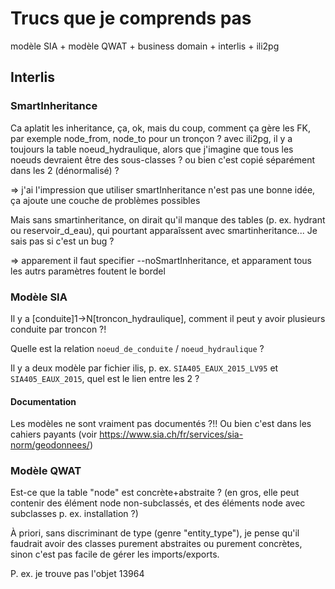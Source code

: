 # Trucs que je comprends pas

modèle SIA + modèle QWAT + business domain + interlis + ili2pg

## Interlis

### SmartInheritance 

Ca aplatit les inheritance, ça, ok, mais du coup, comment ça gère les FK, par exemple
node_from, node_to pour un tronçon ? avec ili2pg, il y a toujours la table noeud_hydraulique, alors que j'imagine que tous les noeuds devraient être des sous-classes ? ou bien c'est copié séparément dans les 2 (dénormalisé) ?  

=> j'ai l'impression que utiliser smartInheritance n'est pas une bonne idée, ça ajoute une couche de problèmes possibles

Mais sans smartinheritance, on dirait qu'il manque des tables (p. ex. hydrant ou reservoir_d_eau), qui pourtant apparaîssent avec smartinheritance... Je sais pas si c'est un bug ?

=> apparement il faut specifier --noSmartInheritance, et apparament tous les autrs paramètres foutent le bordel


### Modèle SIA

Il y a [conduite]1->N[troncon_hydraulique], comment il peut y avoir plusieurs conduite par troncon ?!

Quelle est la relation `noeud_de_conduite` / `noeud_hydraulique` ?

Il y a deux modèle par fichier ilis, p. ex. `SIA405_EAUX_2015_LV95` et `SIA405_EAUX_2015`, quel est le lien entre les 2 ?

#### Documentation

Les modèles ne sont vraiment pas documentés ?!! Ou bien c'est dans les cahiers payants (voir https://www.sia.ch/fr/services/sia-norm/geodonnees/)

### Modèle QWAT

Est-ce que la table "node" est concrète+abstraite ? (en gros, elle peut contenir des élément node non-subclassés, et des éléments node avec subclasses p. ex. installation ?)

À priori, sans discriminant de type (genre "entity_type"), je pense qu'il faudrait avoir des classes purement abstraites ou purement concrètes, sinon c'est pas facile de gérer les imports/exports.

P. ex. je trouve pas l'objet 13964